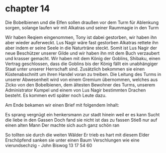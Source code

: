 # chapter 14

Die Bobelbienen und die Elfen sollen draußen vor dem Turm für Ablenkung sorgen, solange laufen wir mit Alkatras und seiner Raummagie in den Turm

Wir haben Reqiem eingenommen, Tony ist dabei gestorben, wir haben ihn aber wieder auferweckt.
Lus Nagir wäre fast gestorben Alkatras rettete ihn aber indem er seine Seele in die Naturträne steckt. Somit ist Lus Nagir der neue Beschützer unserer Gilde und wir haben ihn mit dem Buch verzaubert und krasser gemacht.
Wir haben mit dem König der Goblins, Shibaku, einen Vertrag geschlossen, dass die Goblins bis der König fällt ein unabhängiger Staat unter unserer Herrschaft sind. Zusätzlich bekommen sie einen Küstenabschnitt um ihren Handel voran zu treiben.
Die Leitung des Turms in unserer Abwesenheit wird von einem Gremium übernommen, welches aus Zicko von den Bobelbienen, dem ältesten Bewohner des Turms, unserem Administrator Kumpel und einem von Lus Nagir bestimmten Drachen besteht. Es kommen evtl später noch Leute dazu.

Am Ende bekamen wir einen Brief mit folgendem Inhalt:

Es sprang vergnügt ein henkersmann 
zur stadt hinein weil er es kann 
Sucht die liebe in den Gassen 
Doch fand sie nicht ist das zu fassen 
Stieß nur auf einen alten Mann 
Der machte sich auch ganz schön ran 

So tollten sie durch die weiten Wälder 
Er trieb es hart mit diesem Elder
Erschöpfend sanken sie unter einen Baum 
Verschlungen wie eine vierundsechzig - John Biswog 13 17 54 60
